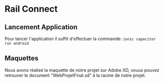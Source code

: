 # Rail Connect

## Lancement Application
 Pour lancer l'application il suffit d'effectuer la commande: ``ionic capacitor run android``
 
## Maquettes
  Nous avons réalisé la maquette de notre projet sur Adobe XD, vouus pouvez retrouver le document "WebProjetFinal.xd" à la racine de notre projet.
